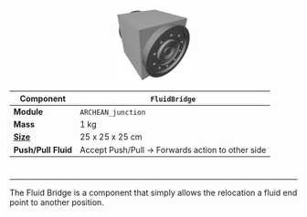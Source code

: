 <p align="center">
  <img src="FluidBridge.png" />
</p>

|Component|`FluidBridge`|
|---|---|
|**Module**|`ARCHEAN_junction`|
|**Mass**|1 kg|
|[**Size**](# "Based on the component's occupancy in a fixed 25cm grid.")|25 x 25 x 25 cm|
|**Push/Pull Fluid**| Accept Push/Pull -> Forwards action to other side|
#
---

The Fluid Bridge is a component that simply allows the relocation a fluid end point to another position.